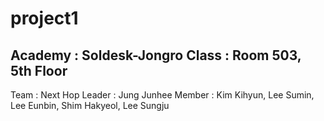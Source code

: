 # project1
Academy : Soldesk-Jongro
Class : Room 503, 5th Floor
---------------------------
Team : Next Hop
Leader : Jung Junhee
Member : Kim Kihyun, Lee Sumin, Lee Eunbin, Shim Hakyeol, Lee Sungju


